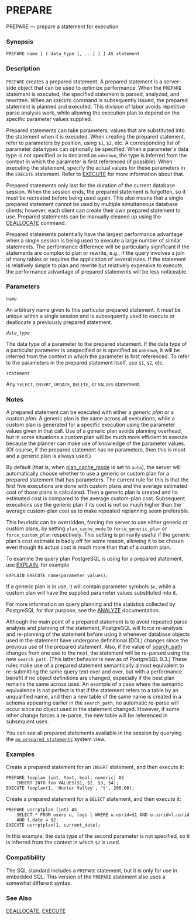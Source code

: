 # PREPARE

PREPARE — prepare a statement for execution

### Synopsis

```text
PREPARE name [ ( data_type [, ...] ) ] AS statement
```

### Description

`PREPARE` creates a prepared statement. A prepared statement is a server-side object that can be used to optimize performance. When the `PREPARE` statement is executed, the specified statement is parsed, analyzed, and rewritten. When an `EXECUTE` command is subsequently issued, the prepared statement is planned and executed. This division of labor avoids repetitive parse analysis work, while allowing the execution plan to depend on the specific parameter values supplied.

Prepared statements can take parameters: values that are substituted into the statement when it is executed. When creating the prepared statement, refer to parameters by position, using `$1`, `$2`, etc. A corresponding list of parameter data types can optionally be specified. When a parameter's data type is not specified or is declared as `unknown`, the type is inferred from the context in which the parameter is first referenced \(if possible\). When executing the statement, specify the actual values for these parameters in the `EXECUTE` statement. Refer to [EXECUTE](https://www.postgresql.org/docs/13/sql-execute.html) for more information about that.

Prepared statements only last for the duration of the current database session. When the session ends, the prepared statement is forgotten, so it must be recreated before being used again. This also means that a single prepared statement cannot be used by multiple simultaneous database clients; however, each client can create their own prepared statement to use. Prepared statements can be manually cleaned up using the [DEALLOCATE](https://www.postgresql.org/docs/13/sql-deallocate.html) command.

Prepared statements potentially have the largest performance advantage when a single session is being used to execute a large number of similar statements. The performance difference will be particularly significant if the statements are complex to plan or rewrite, e.g., if the query involves a join of many tables or requires the application of several rules. If the statement is relatively simple to plan and rewrite but relatively expensive to execute, the performance advantage of prepared statements will be less noticeable.

### Parameters

_`name`_

An arbitrary name given to this particular prepared statement. It must be unique within a single session and is subsequently used to execute or deallocate a previously prepared statement.

_`data_type`_

The data type of a parameter to the prepared statement. If the data type of a particular parameter is unspecified or is specified as `unknown`, it will be inferred from the context in which the parameter is first referenced. To refer to the parameters in the prepared statement itself, use `$1`, `$2`, etc.

_`statement`_

Any `SELECT`, `INSERT`, `UPDATE`, `DELETE`, or `VALUES` statement.

### Notes

A prepared statement can be executed with either a _generic plan_ or a _custom plan_. A generic plan is the same across all executions, while a custom plan is generated for a specific execution using the parameter values given in that call. Use of a generic plan avoids planning overhead, but in some situations a custom plan will be much more efficient to execute because the planner can make use of knowledge of the parameter values. \(Of course, if the prepared statement has no parameters, then this is moot and a generic plan is always used.\)

By default \(that is, when [plan\_cache\_mode](https://www.postgresql.org/docs/13/runtime-config-query.html#GUC-PLAN-CACHE_MODE) is set to `auto`\), the server will automatically choose whether to use a generic or custom plan for a prepared statement that has parameters. The current rule for this is that the first five executions are done with custom plans and the average estimated cost of those plans is calculated. Then a generic plan is created and its estimated cost is compared to the average custom-plan cost. Subsequent executions use the generic plan if its cost is not so much higher than the average custom-plan cost as to make repeated replanning seem preferable.

This heuristic can be overridden, forcing the server to use either generic or custom plans, by setting `plan_cache_mode` to `force_generic_plan` or `force_custom_plan` respectively. This setting is primarily useful if the generic plan's cost estimate is badly off for some reason, allowing it to be chosen even though its actual cost is much more than that of a custom plan.

To examine the query plan PostgreSQL is using for a prepared statement, use [EXPLAIN](https://www.postgresql.org/docs/13/sql-explain.html), for example

```text
EXPLAIN EXECUTE name(parameter_values);
```

If a generic plan is in use, it will contain parameter symbols `$`_`n`_, while a custom plan will have the supplied parameter values substituted into it.

For more information on query planning and the statistics collected by PostgreSQL for that purpose, see the [ANALYZE](https://www.postgresql.org/docs/13/sql-analyze.html) documentation.

Although the main point of a prepared statement is to avoid repeated parse analysis and planning of the statement, PostgreSQL will force re-analysis and re-planning of the statement before using it whenever database objects used in the statement have undergone definitional \(DDL\) changes since the previous use of the prepared statement. Also, if the value of [search\_path](https://www.postgresql.org/docs/13/runtime-config-client.html#GUC-SEARCH-PATH) changes from one use to the next, the statement will be re-parsed using the new `search_path`. \(This latter behavior is new as of PostgreSQL 9.3.\) These rules make use of a prepared statement semantically almost equivalent to re-submitting the same query text over and over, but with a performance benefit if no object definitions are changed, especially if the best plan remains the same across uses. An example of a case where the semantic equivalence is not perfect is that if the statement refers to a table by an unqualified name, and then a new table of the same name is created in a schema appearing earlier in the `search_path`, no automatic re-parse will occur since no object used in the statement changed. However, if some other change forces a re-parse, the new table will be referenced in subsequent uses.

You can see all prepared statements available in the session by querying the [`pg_prepared_statements`](https://www.postgresql.org/docs/13/view-pg-prepared-statements.html) system view.

### Examples

Create a prepared statement for an `INSERT` statement, and then execute it:

```text
PREPARE fooplan (int, text, bool, numeric) AS
    INSERT INTO foo VALUES($1, $2, $3, $4);
EXECUTE fooplan(1, 'Hunter Valley', 't', 200.00);
```

Create a prepared statement for a `SELECT` statement, and then execute it:

```text
PREPARE usrrptplan (int) AS
    SELECT * FROM users u, logs l WHERE u.usrid=$1 AND u.usrid=l.usrid
    AND l.date = $2;
EXECUTE usrrptplan(1, current_date);
```

In this example, the data type of the second parameter is not specified, so it is inferred from the context in which `$2` is used.

### Compatibility

The SQL standard includes a `PREPARE` statement, but it is only for use in embedded SQL. This version of the `PREPARE` statement also uses a somewhat different syntax.

### See Also

[DEALLOCATE](https://www.postgresql.org/docs/13/sql-deallocate.html), [EXECUTE](https://www.postgresql.org/docs/13/sql-execute.html)

